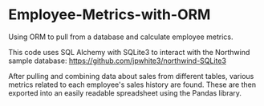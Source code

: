 # Employee-Metrics-with-ORM
Using ORM to pull from a database and calculate employee metrics.

This code uses SQL Alchemy with SQLite3 to interact with the Northwind sample database: https://github.com/jpwhite3/northwind-SQLite3

After pulling and combining data about sales from different tables, various metrics related to each employee's sales history are found. These are then exported into an easily readable spreadsheet using the Pandas library.
